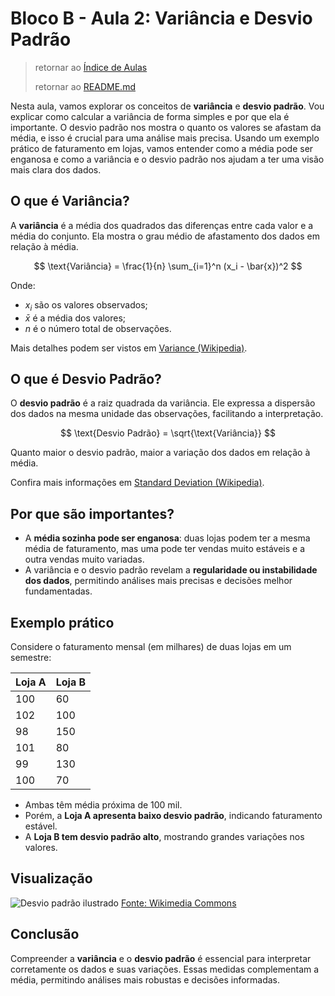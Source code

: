 # Bloco B - Aula 2: Variância e Desvio Padrão

> retornar ao [Índice de Aulas](n2_index-aulas.md)
>
> retornar ao [README.md](../../../../README.md)

Nesta aula, vamos explorar os conceitos de **variância** e **desvio padrão**. Vou explicar como calcular a variância de forma simples e por que ela é importante. O desvio padrão nos mostra o quanto os valores se afastam da média, e isso é crucial para uma análise mais precisa. Usando um exemplo prático de faturamento em lojas, vamos entender como a média pode ser enganosa e como a variância e o desvio padrão nos ajudam a ter uma visão mais clara dos dados.

## O que é Variância?

A **variância** é a média dos quadrados das diferenças entre cada valor e a média do conjunto. Ela mostra o grau médio de afastamento dos dados em relação à média.

$$
\text{Variância} = \frac{1}{n} \sum_{i=1}^n (x_i - \bar{x})^2
$$

Onde:

* $x_i$ são os valores observados;
* $\bar{x}$ é a média dos valores;
* $n$ é o número total de observações.

Mais detalhes podem ser vistos em [Variance (Wikipedia)](https://en.wikipedia.org/wiki/Variance).

## O que é Desvio Padrão?

O **desvio padrão** é a raiz quadrada da variância. Ele expressa a dispersão dos dados na mesma unidade das observações, facilitando a interpretação.

$$
\text{Desvio Padrão} = \sqrt{\text{Variância}}
$$

Quanto maior o desvio padrão, maior a variação dos dados em relação à média.

Confira mais informações em [Standard Deviation (Wikipedia)](https://en.wikipedia.org/wiki/Standard_deviation).

## Por que são importantes?

* A **média sozinha pode ser enganosa**: duas lojas podem ter a mesma média de faturamento, mas uma pode ter vendas muito estáveis e a outra vendas muito variadas.
* A variância e o desvio padrão revelam a **regularidade ou instabilidade dos dados**, permitindo análises mais precisas e decisões melhor fundamentadas.

## Exemplo prático

Considere o faturamento mensal (em milhares) de duas lojas em um semestre:

| Loja A | Loja B |
| ------ | ------ |
| 100    | 60     |
| 102    | 100    |
| 98     | 150    |
| 101    | 80     |
| 99     | 130    |
| 100    | 70     |

* Ambas têm média próxima de 100 mil.
* Porém, a **Loja A apresenta baixo desvio padrão**, indicando faturamento estável.
* A **Loja B tem desvio padrão alto**, mostrando grandes variações nos valores.

## Visualização

![Desvio padrão ilustrado](https://upload.wikimedia.org/wikipedia/commons/thumb/8/8c/Standard_deviation_diagram.svg/640px-Standard_deviation_diagram.svg.png)
[Fonte: Wikimedia Commons](https://commons.wikimedia.org/wiki/File:Standard_deviation_diagram.svg)

## Conclusão

Compreender a **variância** e o **desvio padrão** é essencial para interpretar corretamente os dados e suas variações. Essas medidas complementam a média, permitindo análises mais robustas e decisões informadas.
